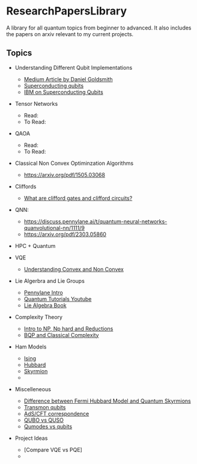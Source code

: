 # ResearchPapersLibrary
A library for all quantum topics from beginner to advanced. It also includes the papers on arxiv relevant to my current projects.

## Topics
- Understanding Different Qubit Implementations
  - [Medium Article by Daniel Goldsmith](https://medium.com/@DigiCatapult/which-technology-will-win-the-quantum-race-154e38c0b227)
  - [Superconducting qubits](https://www.diva-portal.org/smash/get/diva2:755939/FULLTEXT01.pdf)
  - [IBM on Superconducting Qubits](https://medium.com/qiskit/how-the-first-superconducting-qubit-changed-quantum-computing-forever-96cf261b8498#:~:text=superconducting%20circuit%20with%20a%20Josephson%20Junction%20have,what%20we%20refer%20to%20as%20nonlinear%20inductors.)
- Tensor Networks
  - Read:
  - To Read:
- QAOA
  - Read:
  - To Read:
- Classical Non Convex Optiminzation Algorithms
  - https://arxiv.org/pdf/1505.03068
- Cliffords
  - [What are clifford gates and clifford circuits? ](./notes/clifford_intro.md)

- QNN:
  - https://discuss.pennylane.ai/t/quantum-neural-networks-quanvolutional-nn/1111/9
  - https://arxiv.org/pdf/2303.05860
 
- HPC + Quantum
- VQE
  - [Understanding Convex and Non Convex](https://rumn.medium.com/convex-vs-non-convex-functions-why-it-matters-in-optimization-for-machine-learning-39cd9427dfcc#:~:text=When%20selecting%20an%20optimization%20algorithm,to%20find%20the%20global%20minimum.)
 
- Lie Algerbra and Lie Groups
  - [Pennylane Intro](https://pennylane.ai/qml/demos/tutorial_liealgebra/)
  - [Quantum Tutorials Youtube](https://www.youtube.com/watch?v=5xMHwFMEB-M&list=PL0Xofz0xOUtztLE7LaDdKQ_8_8GpKvf5k)
  - [Lie Algebra Book]()

- Complexity Theory
  - [Intro to NP, Np hard and Reductions](https://www.youtube.com/watch?v=eHZifpgyH_4)
  - [BQP and Classical Complexity](./notes/bqp.md)

- Ham Models
  - [Ising]()
  - [Hubbard]()
  - [Skyrmion]()
  - 
- Miscelleneous
  - [Difference between Fermi Hubbard Model and Quantum Skyrmions](./notes/fermi_vs_skyrmion.md)
  - [Transmon qubits](./notes/transmon_qubits.md)
  - [AdS/CFT correspondence](./notes/ads_cft.md)
  - [QUBO vs QUSO](./notes/qubo_vs_quso.md)
  - [Qumodes vs qubits](./notes/qumodes_vs_qubits.md)

- Project Ideas
  - [Compare VQE vs PQE]
  - 